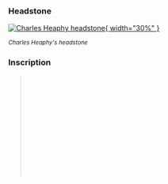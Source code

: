 ### Headstone  

[![Charles Heaphy headstone](../assets/charles-heaphy-headstone.jpg){ width="30%" }](../assets/charles-heaphy-headstone.jpg)

*<small>Charles Heaphy's headstone</small>*

### Inscription

> <br>
> <br>
> <br>
> <br>
> <br>
> <br>
> <br>
> <br>
> <br>
> <br>
> <br>
> <br>
